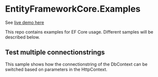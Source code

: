 # EntityFrameworkCore.Examples

See [live demo here](https://efcoretest.willemserruys.com)

This repo contains examples for EF Core usage.
Different samples will be described below.


## Test multiple connectionstrings

This sample shows how the connectionstring of the DbContext can be switched based on parameters in the HttpContext.

